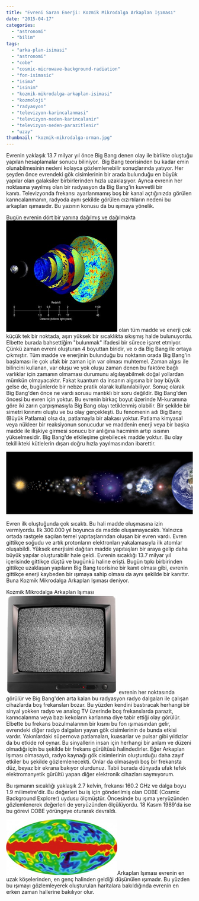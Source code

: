 ```yaml
---
title: "Evreni Saran Enerji: Kozmik Mikrodalga Arkaplan Işıması"
date: "2015-04-17"
categories: 
  - "astronomi"
  - "bilim"
tags: 
  - "arka-plan-isimasi"
  - "astronomi"
  - "cobe"
  - "cosmic-microwave-background-radiation"
  - "fon-isimasic"
  - "isima"
  - "isinim"
  - "kozmik-mikrodalga-arkaplan-isimasi"
  - "kozmoloji"
  - "radyasyon"
  - "televizyon-karincalanmasi"
  - "televizyon-neden-karincalanir"
  - "televizyon-neden-parazitlenir"
  - "uzay"
thumbnail: "kozmik-mikrodalga-orman.jpg"
---
```


Evrenin yaklaşık 13.7 milyar yıl önce Big Bang denen olay ile birlikte oluştuğu yapılan hesaplamalar sonucu biliniyor.  Big Bang teorisinden bu kadar emin olunabilmesinin nedeni kolayca gözlemlenebilir sonuçlarında yatıyor. Her şeyden önce evrendeki gök cisimlerinin bir arada bulunduğu en büyük yapılar olan galaksiler birbirlerinden hızla uzaklaşıyor. Ayrıca evrenin her noktasına yayılmış olan bir radyasyon da Big Bang'in kuvvetli bir kanıtı. Televizyonda frekansı ayarlanmamış boş bir kanal açtığınızda görülen karıncalanmanın, radyoda aynı şekilde görülen cızırtıların nedeni bu arkaplan ışımasıdır. Bu yazının konusu da bu ışımaya yönelik.

Bugün evrenin dört bir yanına dağılmış ve dağılmakta![space-091312-002b](images/space-091312-002b-300x300.jpeg) olan tüm madde ve enerji çok küçük tek bir noktada, aşırı yüksek bir sıcaklıkta sıkışmış halde bulunuyordu. Elbette burada bahsettiğim "bulunmak" ifadesi bir sürece işaret etmiyor. Çünkü zaman evreni oluşturan 4 boyuttan biridir, ve o da Big Bang ile ortaya çıkmıştır. Tüm madde ve enerjinin bulunduğu bu noktanın orada Big Bang'in başlaması ile çok ufak bir zaman için var olması muhtemel. Zaman algısı ile bilincini kullanan, var oluşu ve yok oluşu zaman denen bu faktöre bağlı varlıklar için zamanın olmaması durumunu algılayabilmek doğal yollardan mümkün olmayacaktır. Fakat kuantum da insanın algısına bir boy büyük gelse de, bugünlerde bir nebze pratik olarak kullanılabiliyor. Sonuç olarak Big Bang'den önce ne vardı sorusu mantıklı bir soru değildir. Big Bang'den öncesi bu evren için yoktur. Bu evrenin birkaç boyut üzerinde M-kuramına göre iki zarın çarpışmasıyla Big Bang olayı tetiklenmiş olabilir. Bir şekilde bir simetri kırınımı oluştu ve bu olay gerçekleşti. Bu fenomenin adı Big Bang (Büyük Patlama) olsa da, patlamayla bir alakası yoktur. Patlama kimyasal veya nükleer bir reaksiyonun sonucudur ve maddenin enerji veya bir başka madde ile ilişkiye girmesi sonucu bir anlığına hacminin artıp ısısının yükselmesidir. Big Bang'de etkileşime girebilecek madde yoktur. Bu olay tekillikteki kütlelerin dışarı doğru hızla yayılmasından ibarettir.

![Big Bang'den bugüne evren](images/chemical_composition_universe-1024x341.jpg)

Evren ilk oluştuğunda çok sıcaktı. Bu hali madde oluşmasına izin vermiyordu. İlk 300.000 yıl boyunca da madde oluşamayacaktı. Yalnızca ortada rastgele saçılan temel yapıtaşlarından oluşan bir evren vardı. Evren gittikçe soğudu ve artık protonların elektronları yakalamasıyla ilk atomlar oluşabildi. Yüksek enerjisini dağıtan madde yapıtaşları bir araya gelip daha büyük yapılar oluşturabilir hale geldi. Evrenin sıcaklığı 13.7 milyar yıl içerisinde gittikçe düştü ve bugünkü haline erişti. Bugün tıpkı birbirinden gittikçe uzaklaşan yapıların Big Bang teorisine bir kanıt olması gibi, evrenin gittikçe enerji kaybeden bir ışımaya sahip olması da aynı şekilde bir kanıttır. Buna Kozmik Mikrodalga Arkaplan Işıması deniyor.

Kozmik Mikrodalga Arkaplan Işıması![TV Static](images/tv_static-300x267.jpg) evrenin her noktasında görülür ve Big Bang'den arta kalan bu radyasyon radyo dalgaları ile çalışan cihazlarda boş frekansları bozar. Bu yüzden kendini bastıracak herhangi bir sinyal yokken radyo ve analog TV üzerinde boş frekanslarda parazit, karıncalanma veya bazı kekoların karlanma diye tabir ettiği olay görülür. Elbette bu frekans bozulmalarının bir kısmı bu fon ışımasından gelir, evrendeki diğer radyo dalgaları yayan gök cisimlerinin de bunda etkisi vardır. Yakınlardaki süpernova patlamaları, kuasarlar ve pulsar gibi yıldızlar da bu etkide rol oynar. Bu sinyallerin insan için herhangi bir anlam ve düzeni olmadığı için bu şekilde bir frekans gürültüsü halindedirler. Eğer Arkaplan Işıması olmasaydı, radyo kaynağı gök cisimlerinin oluşturduğu daha zayıf etkiler bu şekilde gözlemlenecekti. Onlar da olmasaydı boş bir frekansta düz, beyaz bir ekrana bakıyor olurdunuz. Tabii burada dünyada ufak tefek elektromanyetik gürültü yapan diğer elektronik cihazları saymıyorum.

Bu ışımanın sıcaklığı yaklaşık 2.7 kelvin, frekansı 160.2 GHz ve dalga boyu 1.9 milimetre'dir. Bu değerleri bu iş için gönderilmiş olan COBE (Cosmic Background Explorer) uydusu ölçmüştür. Öncesinde bu ışıma yeryüzünden gözlemlenerek değerleri de yeryüzünden ölçülüyordu. 18 Kasım 1989'da ise bu görevi COBE yörüngeye oturarak devraldı.

![Cosmic Microwave Background Radiation](images/6_b8c17099b12221682a99aa9cd0dd45692-300x150.jpg)Arkaplan Işıması evrenin en uzak köşelerinden, en genç halinden geldiği düşünülen ışımadır. Bu yüzden bu ışımayı gözlemleyerek oluşturulan haritalara bakıldığında evrenin en erken zaman hallerine bakılıyor olur.
